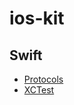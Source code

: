 # ios-kit

## Swift
* [Protocols](https://github.com/andreeaandro/ios-kit/blob/main/swift/Protocols.md)
* [XCTest](https://github.com/andreeaandro/ios-kit/blob/main/swift/XCTest.md)
